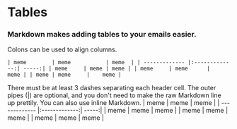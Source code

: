 # Tables
### Markdown makes adding tables to your emails easier.
Colons can be used to align columns.

`| meme        | meme           | meme  |
| ------------- |:-------------:| -----:|
| meme     | meme | meme |
| meme     | meme      |   meme |
| meme | meme     |    meme |`

There must be at least 3 dashes separating each header cell.
The outer pipes (|) are optional, and you don't need to make the 
raw Markdown line up prettily. You can also use inline Markdown.
| meme        | meme           | meme  |
| ------------- |:-------------:| -----:|
| meme     | meme | meme |
| meme     | meme      |   meme |
| meme | meme     |    meme |
